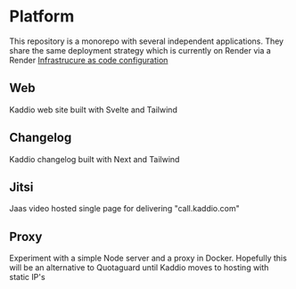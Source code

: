 # Platform
This repository is a monorepo with several independent applications. They share the same deployment strategy which is currently on Render via a Render [Infrastrucure as code configuration](https://render.com/docs/infrastructure-as-code)

## Web
Kaddio web site built with Svelte and Tailwind

## Changelog
Kaddio changelog built with Next and Tailwind

## Jitsi
Jaas video hosted single page for delivering "call.kaddio.com"

## Proxy
Experiment with a simple Node server and a proxy in Docker. Hopefully this will be an alternative to Quotaguard until Kaddio moves to hosting with static IP's